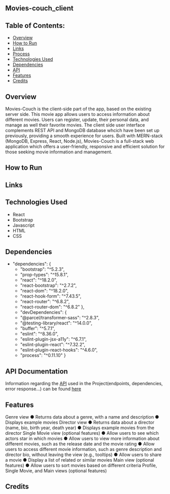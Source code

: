 ## Movies-couch_client
## Table of Contents:
* [Overview](#overview)
* [How to Run](#how-to-run)
* [Links](#links)
* [Process](#process)
* [Technologies Used](#technologies-used)
* [Dependencies](#dependencies)
* [API](#api)
* [Features](#features)
* [Credits](#credentials)

## Overview
Movies-Couch is the client-side part of the app, based on the existing server side. This movie app allows users to access information about different movies.
Users can register, update, their personal data, and manage as well their favorite movies.
The client side user interface complements REST API and MongoDB database whcich have been set up previously, providing a smooth experience for users. Built with MERN-stack (MongoDB, Express, React, Node.js), Movies-Couch is a full-stack web application which offers a user-friendly, responsive and efficient solution for those seeking movie information and management.

## How to Run

## Links

## Technologies Used
+ React
+ Bootstrap
+ Javascript
+ HTML
+ CSS

## Dependencies
* "dependencies": {
  *  "bootstrap": "^5.2.3",
  *  "prop-types": "^15.8.1",
  *  "react": "^18.2.0",
  *  "react-bootstrap": "^2.7.2",
  *  "react-dom": "^18.2.0",
  *  "react-hook-form": "^7.43.5",
  *  "react-router": "^6.8.2",
  *  "react-router-dom": "^6.8.2"
  },
  * "devDependencies": {
   * "@parcel/transformer-sass": "^2.8.3",
   * "@testing-library/react": "^14.0.0",
   * "buffer": "^5.7.1",
   * "eslint": "^8.36.0",
   * "eslint-plugin-jsx-a11y": "^6.7.1",
   * "eslint-plugin-react": "^7.32.2",
   * "eslint-plugin-react-hooks": "^4.6.0",
   * "process": "^0.11.10"
  }

## API Documentation
Information regarding the <a href="https://github.com/HerRA17/movies-couch_api" target="_blank">API</a> used in the Project(endpoints, dependencies, error response...) can be found <a href="" target="_blank">here</a>

## Features
Genre view
● Returns data about a genre, with a name and description
● Displays example movies
Director view
● Returns data about a director (name, bio, birth year, death year)
● Displays example movies from the director
Single Movie view (optional features)
● Allow users to see which actors star in which movies
● Allow users to view more information about different movies, such as the release date and
the movie rating
● Allow users to access different movie information, such as genre description and director bio,
without leaving the view (e.g., tooltips)
● Allow users to share a movie
● Display a list of related or similar movies
Main view (optional features)
● Allow users to sort movies based on different criteria
Profile, Single Movie, and Main views (optional features)

## Credits
